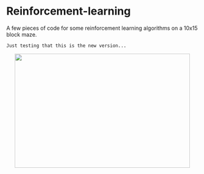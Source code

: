 # Reinforcement-learning
<html>
  <head>
    <meta name="google-site-verification" content="OCdf-IKJHQ7QlhH5zx9DUzxmeXkAZVNl6JGRfK3Bmi4" />
  <head>
A few pieces of code for some reinforcement learning algorithms on a 10x15 block maze.
    
    Just testing that this is the new version...
<p align="center">
  <img width="460" height="300" src="https://user-images.githubusercontent.com/34643237/118353984-2876cd00-b569-11eb-8f3f-cdcfb5f4627c.png">
  <p>
   
   
